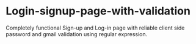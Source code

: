 # Login-signup-page-with-validation
Completely functional Sign-up and Log-in page with reliable client side password and gmail validation using regular expression.
